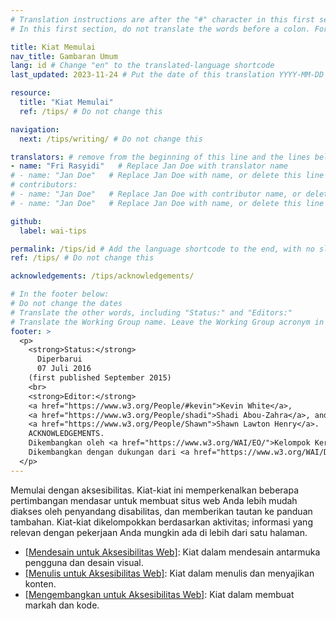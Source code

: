 ```yaml
---
# Translation instructions are after the "#" character in this first section. They are comments that do not show up in the web page. You do not need to translate the instructions after "#".
# In this first section, do not translate the words before a colon. For example, do not translate "title:". Do translate the text after "title:".

title: Kiat Memulai
nav_title: Gambaran Umum
lang: id # Change "en" to the translated-language shortcode
last_updated: 2023-11-24 # Put the date of this translation YYYY-MM-DD (with month in the middle)

resource:
  title: "Kiat Memulai"
  ref: /tips/ # Do not change this

navigation:
  next: /tips/writing/ # Do not change this

translators: # remove from the beginning of this line and the lines below: "# " (the hash sign and the space)
- name: "Fri Rasyidi"   # Replace Jan Doe with translator name
# - name: "Jan Doe"   # Replace Jan Doe with name, or delete this line if not multiple translators
# contributors:
# - name: "Jan Doe"   # Replace Jan Doe with contributor name, or delete this line if none
# - name: "Jan Doe"   # Replace Jan Doe with name, or delete this line if not multiple contributors

github:
  label: wai-tips

permalink: /tips/id # Add the language shortcode to the end, with no slash at the end. For example /path/to/file/fr
ref: /tips/ # Do not change this

acknowledgements: /tips/acknowledgements/

# In the footer below:
# Do not change the dates
# Translate the other words, including "Status:" and "Editors:"
# Translate the Working Group name. Leave the Working Group acronym in English.
footer: >
  <p>
    <strong>Status:</strong>
      Diperbarui
      07 Juli 2016
    (first published September 2015)
    <br>
    <strong>Editor:</strong>
    <a href="https://www.w3.org/People/#kevin">Kevin White</a>,
    <a href="https://www.w3.org/People/shadi">Shadi Abou-Zahra</a>, and
    <a href="https://www.w3.org/People/Shawn">Shawn Lawton Henry</a>.
    ACKNOWLEDGEMENTS.
    Dikembangkan oleh <a href="https://www.w3.org/WAI/EO/">Kelompok Kerja Edukasi dan Pendampingan (EOWG)</a>.
    Dikembangkan dengan dukungan dari <a href="https://www.w3.org/WAI/DEV/">proyek WAI-DEV</a>, didanai bersama oleh Program <abbr title="Teknologi Masyarakat Informasi">IST</abbr> Komisi Eropa.
  </p>
---
```


Memulai dengan aksesibilitas. Kiat-kiat ini memperkenalkan beberapa pertimbangan mendasar untuk membuat situs web Anda lebih mudah diakses oleh penyandang disabilitas, dan memberikan tautan ke panduan tambahan. Kiat-kiat dikelompokkan berdasarkan aktivitas; informasi yang relevan dengan pekerjaan Anda mungkin ada di lebih dari satu halaman.

* [[Mendesain untuk Aksesibilitas Web]](/tips/designing/): Kiat dalam mendesain antarmuka pengguna dan desain visual.
* [[Menulis untuk Aksesibilitas Web]](/tips/writing/): Kiat dalam menulis dan menyajikan konten.
* [[Mengembangkan untuk Aksesibilitas Web]](/tips/developing/): Kiat dalam membuat markah dan kode.
